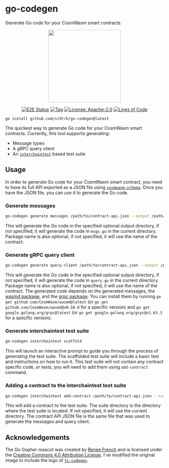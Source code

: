 # go-codegen

Generate Go code for your CosmWasm smart contracts.

<p align="center">
  <img width="230" src="go-codegen.svg">
</p>

<div align="center">

  [![E2E Status](https://github.com/srdtrk/go-codegen/actions/workflows/integration.yml/badge.svg?branch=main)](https://github.com/srdtrk/go-codegen/tree/main/integration_test)
  [![Tag](https://img.shields.io/github/tag/srdtrk/go-codegen.svg)](https://github.com/srdtrk/go-codegen/releases/latest)
  [![License: Apache-2.0](https://img.shields.io/github/license/srdtrk/go-codegen.svg)](https://github.com/srdtrk/go-codegen/blob/main/LICENSE)
  [![Lines of Code](https://tokei.rs/b1/github/srdtrk/go-codegen)](https://github.com/srdtrk/go-codegen)
</div>

```
go install github.com/srdtrk/go-codegen@latest
```

The quickest way to generate Go code for your CosmWasm smart contracts. Currently, this tool supports generating:

- Message types
- A gRPC query client
- An [`interchaintest`](https://github.com/strangelove-ventures/interchaintest) based test suite

## Usage

In order to generate Go code for your CosmWasm smart contract, you need to have its full API exported as a JSON file
using [`cosmwasm-schema`](https://crates.io/crates/cosmwasm-schema).
Once you have the JSON file, you can use it to generate the Go code.

### Generate messages

```sh
go-codegen generate messages /path/to/contract-api.json --output /path/to/output.go --package-name mypackage
```

This will generate the Go code in the specified optional output directory, if not specified, it will generate the code in `msgs.go` in the current directory.
Package name is also optional, if not specified, it will use the name of the contract.

### Generate gRPC query client

```sh
go-codegen generate query-client /path/to/contract-api.json --output /path/to/output.go --package-name mypackage
```

This will generate the Go code in the specified optional output directory, if not specified, it will generate the code in `query.go` in the current directory. Package name is also optional, if not specified, it will use the name of the contract. The generated code depends on the generated messages, the [wasmd package](https://pkg.go.dev/github.com/CosmWasm/wasmd), and the [grpc package](https://pkg.go.dev/google.golang.org/grpc). You can install them by running `go get github.com/CosmWasm/wasmd@latest` (or `go get github.com/CosmWasm/wasmd@v0.50.0` for a specific version) and `go get google.golang.org/grpc@latest` (or `go get google.golang.org/grpc@v1.63.3` for a specific version).

### Generate interchaintest test suite

```sh
go-codegen interchaintest scaffold
```

This will launch an interactive prompt to guide you through the process of generating the test suite.
The scaffolded test suite will include a basic test and instructions on how to run it. This test suite will not contain any contract specific code, or tests, you will need to add them using `add-contract` command.

### Adding a contract to the interchaintest test suite

```sh
go-codegen interchaintest add-contract /path/to/contract-api.json --suite-dir /path/to/suite
```

This will add a contract to the test suite. The suite directory is the directory where the test suite is located. If not specified, it will use the current directory. The contract API JSON file is the same file that was used to generate the messages and query client.

## Acknowledgements

The Go Gopher mascot was created by [Renee French](https://reneefrench.blogspot.com/) and is licensed under the [Creative Commons 4.0 Attribution License](https://creativecommons.org/licenses/by/4.0/).
I've modified the original image to include the logo of [`ts-codegen`](https://github.com/CosmWasm/ts-codegen).
